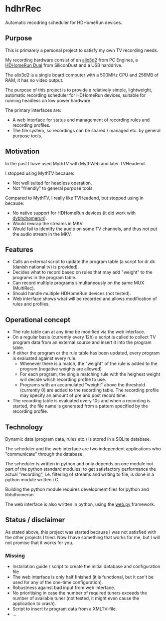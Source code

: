 # hdhrRec

Automatic recodring scheduler for HDHomeRun devices.

## Purpose

This is primarely a personal project to satisfy my own TV recording needs.

My recording hardware consist of an [alix3d2](http://www.pcengines.ch/alix3d2.htm) from PC Engines, a [HDHomeRun Dual](http://www.silicondust.com/products/models/hdhr3-eu/) from SiliconDust and a USB harddrive.

The alix3d2 is a single board computer with a 500MHz CPU and 256MB of RAM, it has no video output.

The purpose of this project is to provide a relatively simple, lightweight, automatic recording scheduler for HDHomeRun devices, suitable for running headless on low power hardware.

The primary interfaces are:
* A web interface for status and management of recording rules and recording profiles.
* The file system, so recordings can be shared / managed etc. by general purpose tools.

## Motivation
In the past I have used MythTV with MythWeb and later TVHeadend.

I stopped using MythTV because:
* Not well suited for headless operation.
* Not "friendly" to general purpose tools.

Compared to MythTV, I really like TVHeadend, but stopped using in because:
* No native support for HDHomeRun devices (it did work with [dvbhdhomerun](http://sourceforge.net/apps/trac/dvbhdhomerun/)).
* Would rewrap the streams in MKV.
* Would fail to identify the audio on some TV channels, and thus not put the audio stream in the MKV.

## Features

* Calls an external script to update the program table (a script for dr.dk (danish national tv) is provided).
* Decides what to record based on rules that may add "weight" to the programs in the program table.
* Can record multiple programs simultaneously on the same MUX (MultiRec).
* Should handle multiple HDHomeRun devices (not tested).
* Web interface shows what will be recorded and allows modification of rules and profiles.

## Operational concept

* The rule table can at any time be modified via the web interface.
* On a regular basis (currently every 12h) a script is called to collect TV program data from an external source and insert it into the program table.
* If either the program or the rule table has been updated, every program is evaluated against every rule.
  * Whenever there is a match, the "weight" of the rule is added to the program (negative weights are allowed)
  * For each program, the single matching rule with the heighest weight will decide which recording profile to use.
  * Programs with an accumulated "weight" above the threshold (currently 0) are added to the recording table. The recording profile may specify an amount of pre and post record time.
* The recording table is evaluated every 10s and when a recording is started, the file name is generated from a pattern specified by the recording profile.

## Technology
Dynamic data (program data, rules etc.) is stored in a SQLite database.

The scheduler and the web interface are two independent applications who "communicate" through the database.

The scheduler is written in python and only depends on one module not part of the python standard modules; to get satisfactory performance the actual "recording", i.e. filtering of streams and writing to file, is done in a python module written i C.

Building the python module requires development files for python and libhdhomerun.

The web interface is also written in python, using the [web.py](http://webpy.org/) framework.

## Status / disclaimer

As stated above, this project was started because I was not satisfied with the other projects I tried. Now I have something that works for me, but I will not promise that it works for you.

### Missing
* Installation guide / script to create the initial database and configuration file
* The web interface is only half finished (it is functional, but it can't be used for any of the one-time configuration).
* Robustness against bad input from web interface.
* No prioritising in case the number of required tuners exceeds the number of available tuner (not tested, it might even cause the application to crash).
* Script to insert tv program data from a XMLTV-file.
* ...
